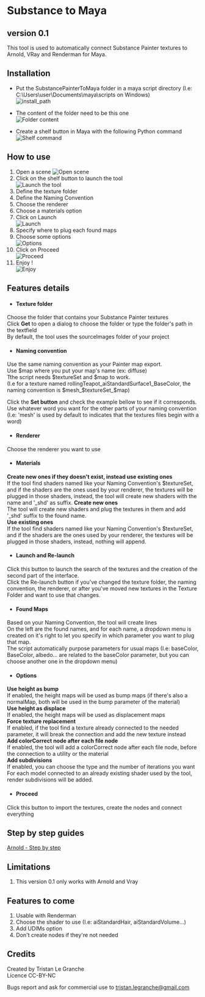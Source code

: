 # Substance to Maya
## version 0.1

This tool is used to automatically connect Substance Painter textures to Arnold, VRay and Renderman for Maya.

## Installation

* Put the SubstancePainterToMaya folder in a maya script directory (I.e: C:\Users\user\Documents\maya\scripts on Windows)    
![install_path](pics/01_installPath.jpg)  

* The content of the folder need to be this one  
![Folder content](pics/02_folderContent.jpg)  
 
* Create a shelf button in Maya with the following Python command  
![Shelf command](pics/04_shelfContent.jpg)  


## How to use
1. Open a scene
![Open scene](pics/03_openScene.jpg)  
2. Click on the shelf button to launch the tool  
![Launch the tool](pics/06_launchTool.jpg)  
3. Define the texture folder
4. Define the Naming Convention
5. Choose the renderer
6. Choose a materials option
7. Click on Launch  
![Launch](pics/10_launch.jpg)  
8. Specify where to plug each found maps
9. Choose some options  
![Options](pics/11_setOptions.jpg)  
10. Click on Proceed  
![Proceed](pics/12_proceed.jpg)  
11. Enjoy !  
![Enjoy](pics/13_result.jpg)  

## Features details

* #### Texture folder
Choose the folder that contains your Substance Painter textures  
Click **Get** to open a dialog to choose the folder or type the folder's path in the textfield  
By default, the tool uses the sourceImages folder of your project

* #### Naming convention
Use the same naming convention as your Painter map export.   
Use $map where you put your map's name (ex: diffuse)   
Tthe script needs $textureSet and $map to work.  
(I.e for a texture named rollingTeapot_aiStandardSurface1_BaseColor, the naming convention is $mesh_$textureSet_$map)  

Click the **Set button** and check the example bellow to see if it corresponds.  
Use whatever word you want for the other parts of your naming convention  
(I.e: 'mesh' is used by default to indicates that the textures files begin with a word)

* #### Renderer
Choose the renderer you want to use

* #### Materials
**Create new ones if they doesn't exist, instead use existing ones**  
If the tool find shaders named like your Naming Convention's $textureSet, and if the shaders are the ones used by your renderer, the textures will be plugged in those shaders, instead, the tool will create new shaders with the name and '_shd' as suffix. 
**Create new ones**  
The tool will create new shaders and plug the textures in them and add '_shd' suffix to the found name.  
**Use existing ones**  
If the tool find shaders named like your Naming Convention's $textureSet, and if the shaders are the ones used by your renderer, the textures will be plugged in those shaders, instead, nothing will append.

* #### Launch and Re-launch
Click this button to launch the search of the textures and the creation of the second part of the interface.  
Click the Re-launch button if you've changed the texture folder, the naming convention, the renderer, or after you've moved new textures in the Texture Folder and want to use that changes.

* #### Found Maps
Based on your Naming Convention, the tool will create lines  
On the left are the found names, and for each name, a dropdown menu is created on it's right to let you specify in which parameter you want to plug that map.   
The script automatically purpose parameters for usual maps (I.e: baseColor, BaseColor, albedo... are related to the baseColor parameter, but you can choose another one in the dropdown menu)   

* #### Options
**Use height as bump**  
If enabled, the height maps will be used as bump maps (if there's also a normalMap, both will be used in the bump parameter of the material)  
**Use height as displace**  
If enabled, the height maps will be used as displacement maps  
**Force texture replacement**  
If enabled, if the tool find a texture already connected to the needed parameter, it will break the connection and add the new texture instead   
**Add colorCorrect node after each file node**  
If enabled, the tool will add a colorCorrect node after each file node, before the connection to a utility or the material  
**Add subdivisions**  
If enabled, you can choose the type and the number of iterations you want  
For each model connected to an already existing shader used by the tool, render subdivisions will be added.

* #### Proceed
Click this button to import the textures, create the nodes and connect everything

## Step by step guides
[Arnold - Step by step](Arnold.md)

## Limitations

1. This version 0.1 only works with Arnold and Vray

## Features to come

1. Usable with Renderman
2. Choose the shader to use (I.e: aiStandardHair, aiStandardVolume...)
3. Add UDIMs option
4. Don't create nodes if they're not needed

## Credits

Created by Tristan Le Granche  
Licence CC-BY-NC  

Bugs report and ask for commercial use to tristan.legranche@gmail.com